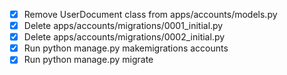 - [x] Remove UserDocument class from apps/accounts/models.py
- [x] Delete apps/accounts/migrations/0001_initial.py
- [x] Delete apps/accounts/migrations/0002_initial.py
- [x] Run python manage.py makemigrations accounts
- [x] Run python manage.py migrate
